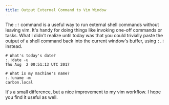 ```yaml
---
title: Output External Command to Vim Window
---
```


The `:!` command is a useful way to run external shell commands without leaving
vim. It's handy for doing things like invoking one-off commands or tasks. What I
didn't realize until today was that you could trivially paste the output of a
shell command back into the current window's buffer, using `:.!` instead.

```shell
# What's today's date?
:.!date -u
Thu Aug  2 00:51:13 UTC 2017

# What is my machine's name?
:.!uname -m
carbon.local
```

It's a small difference, but a nice improvement to my vim workflow. I hope you
find it useful as well.
